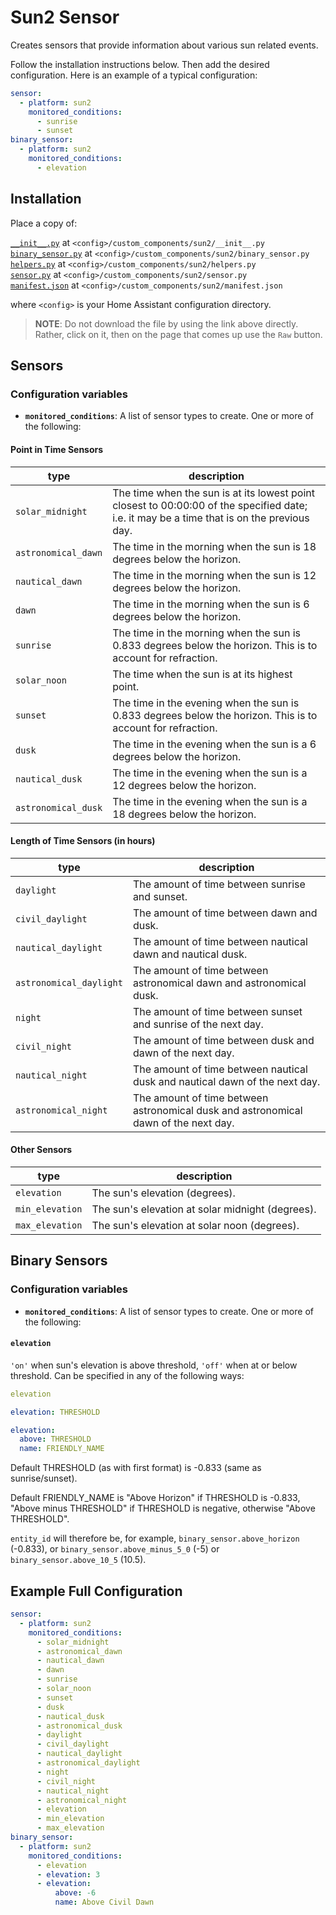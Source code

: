 # Sun2 Sensor

Creates sensors that provide information about various sun related events.

Follow the installation instructions below.
Then add the desired configuration. Here is an example of a typical configuration:
```yaml
sensor:
  - platform: sun2
    monitored_conditions:
      - sunrise
      - sunset
binary_sensor:
  - platform: sun2
    monitored_conditions:
      - elevation
```

## Installation

Place a copy of:

[`__init__.py`](custom_components/sun2/__init__.py) at `<config>/custom_components/sun2/__init__.py`  
[`binary_sensor.py`](custom_components/sun2/binary_sensor.py) at `<config>/custom_components/sun2/binary_sensor.py`  
[`helpers.py`](custom_components/sun2/helpers.py) at `<config>/custom_components/sun2/helpers.py`  
[`sensor.py`](custom_components/sun2/sensor.py) at `<config>/custom_components/sun2/sensor.py`  
[`manifest.json`](custom_components/sun2/manifest.json) at `<config>/custom_components/sun2/manifest.json`

where `<config>` is your Home Assistant configuration directory.

>__NOTE__: Do not download the file by using the link above directly. Rather, click on it, then on the page that comes up use the `Raw` button.

## Sensors
### Configuration variables

- **`monitored_conditions`**: A list of sensor types to create. One or more of the following:

#### Point in Time Sensors
type | description
-|-
`solar_midnight` | The time when the sun is at its lowest point closest to 00:00:00 of the specified date; i.e. it may be a time that is on the previous day.
`astronomical_dawn` | The time in the morning when the sun is 18 degrees below the horizon.
`nautical_dawn` | The time in the morning when the sun is 12 degrees below the horizon.
`dawn` | The time in the morning when the sun is 6 degrees below the horizon.
`sunrise` | The time in the morning when the sun is 0.833 degrees below the horizon. This is to account for refraction.
`solar_noon` | The time when the sun is at its highest point.
`sunset` | The time in the evening when the sun is 0.833 degrees below the horizon. This is to account for refraction.
`dusk` | The time in the evening when the sun is a 6 degrees below the horizon.
`nautical_dusk` | The time in the evening when the sun is a 12 degrees below the horizon.
`astronomical_dusk` | The time in the evening when the sun is a 18 degrees below the horizon.

#### Length of Time Sensors (in hours)
type | description
-|-
`daylight` | The amount of time between sunrise and sunset.
`civil_daylight` | The amount of time between dawn and dusk.
`nautical_daylight` | The amount of time between nautical dawn and nautical dusk.
`astronomical_daylight` | The amount of time between astronomical dawn and astronomical dusk.
`night` | The amount of time between sunset and sunrise of the next day.
`civil_night` | The amount of time between dusk and dawn of the next day.
`nautical_night` | The amount of time between nautical dusk and nautical dawn of the next day.
`astronomical_night` | The amount of time between astronomical dusk and astronomical dawn of the next day.

#### Other Sensors
type | description
-|-
`elevation` | The sun's elevation (degrees).
`min_elevation` | The sun's elevation at solar midnight (degrees).
`max_elevation` | The sun's elevation at solar noon (degrees).

## Binary Sensors
### Configuration variables

- **`monitored_conditions`**: A list of sensor types to create. One or more of the following:

#### `elevation`

`'on'` when sun's elevation is above threshold, `'off'` when at or below threshold. Can be specified in any of the following ways:

```yaml
elevation

elevation: THRESHOLD

elevation:
  above: THRESHOLD
  name: FRIENDLY_NAME
```

Default THRESHOLD (as with first format) is -0.833 (same as sunrise/sunset).

Default FRIENDLY_NAME is "Above Horizon" if THRESHOLD is -0.833, "Above minus THRESHOLD" if THRESHOLD is negative, otherwise "Above THRESHOLD".

`entity_id` will therefore be, for example, `binary_sensor.above_horizon` (-0.833), or `binary_sensor.above_minus_5_0` (-5) or `binary_sensor.above_10_5` (10.5).

## Example Full Configuration

```yaml
sensor:
  - platform: sun2
    monitored_conditions:
      - solar_midnight
      - astronomical_dawn
      - nautical_dawn
      - dawn
      - sunrise
      - solar_noon
      - sunset
      - dusk
      - nautical_dusk
      - astronomical_dusk
      - daylight
      - civil_daylight
      - nautical_daylight
      - astronomical_daylight
      - night
      - civil_night
      - nautical_night
      - astronomical_night
      - elevation
      - min_elevation
      - max_elevation
binary_sensor:
  - platform: sun2
    monitored_conditions:
      - elevation
      - elevation: 3
      - elevation:
          above: -6
          name: Above Civil Dawn
```
